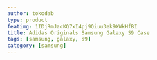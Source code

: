 ```yaml
---
author: tokodab
type: product
featimg: 1IDjRmJacKQ7xI4pj9Qiuu3ek9XWkHfBI
title: Adidas Originals Samsung Galaxy S9 Case
tags: [samsung, galaxy, s9]
category: [samsung]
---
```

